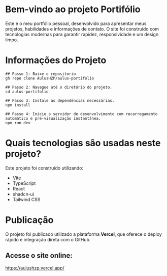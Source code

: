 
# Bem-vindo ao projeto Portifólio
Este é o meu portfólio pessoal, desenvolvido para apresentar meus projetos, habilidades e informações de contato.
O site foi construído com tecnologias modernas para garantir rapidez, responsividade e um design limpo.

# Informações do Projeto
```
## Passo 1: Baixe o repositorio
gh repo clone AulusHZP/aulus-portifolio

## Passo 2: Navegue até o diretório do projeto.
cd aulus-portifolio

## Passo 3: Instale as dependências necessárias.
npm install

## Passo 4: Inicie o servidor de desenvolvimento com recarregamento automático e pré-visualização instantânea.
npm run dev
```


# Quais tecnologias são usadas neste projeto?

Este projeto foi construído utilizando:

- Vite
- TypeScript
- React
- shadcn-ui
- Tailwind CSS

# Publicação
  O projeto foi publicado utilizado a plataforma **Vercel**, que oferece o deploy rápido e integração direta com o GitHub.
  
## Acesse o site online:
https://aulushzp.vercel.app/

